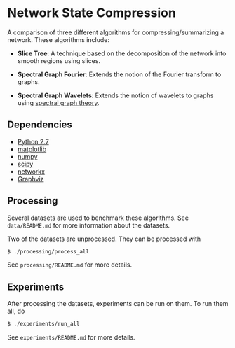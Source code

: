 # Network State Compression

A comparison of three different algorithms for compressing/summarizing a
network. These algorithms include:

 * **Slice Tree**: A technique based on the decomposition of the network into
   smooth regions using slices.

 * **Spectral Graph Fourier**: Extends the notion of the Fourier transform to
   graphs.

 * **Spectral Graph Wavelets**: Extends the notion of wavelets to graphs using
   [spectral graph theory][sgt].

[sgt]: http://en.wikipedia.org/wiki/Spectral_graph_theory

## Dependencies

 * [Python 2.7](https://www.python.org/download/releases/2.7/)
 * [matplotlib](http://matplotlib.org/)
 * [numpy](http://www.numpy.org/)
 * [scipy](http://www.scipy.org/)
 * [networkx](https://networkx.github.io/)
 * [Graphviz](http://www.graphviz.org/)

## Processing

Several datasets are used to benchmark these algorithms. See `data/README.md`
for more information about the datasets.

Two of the datasets are unprocessed. They can be processed with
```bash
$ ./processing/process_all
```

See `processing/README.md` for more details.

## Experiments

After processing the datasets, experiments can be run on them. To run them all,
do
```bash
$ ./experiments/run_all
```

See `experiments/README.md` for more details.
